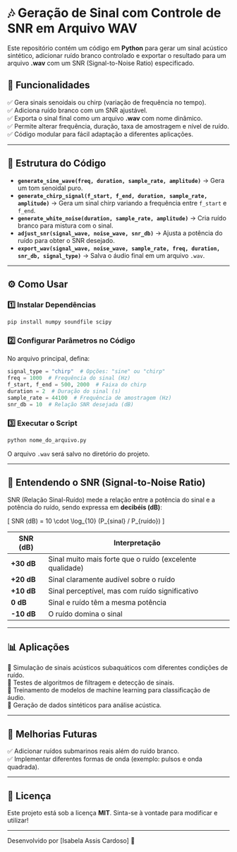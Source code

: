 # 🎶 Geração de Sinal com Controle de SNR em Arquivo WAV

Este repositório contém um código em **Python** para gerar um sinal acústico sintético, adicionar ruído branco controlado e exportar o resultado para um arquivo **.wav** com um SNR (Signal-to-Noise Ratio) especificado.

## 📌 Funcionalidades
✅ Gera sinais senoidais ou chirp (variação de frequência no tempo).  
✅ Adiciona ruído branco com um SNR ajustável.  
✅ Exporta o sinal final como um arquivo **.wav** com nome dinâmico.  
✅ Permite alterar frequência, duração, taxa de amostragem e nível de ruído.  
✅ Código modular para fácil adaptação a diferentes aplicações.

---

## 📂 Estrutura do Código

- **`generate_sine_wave(freq, duration, sample_rate, amplitude)`** → Gera um tom senoidal puro.  
- **`generate_chirp_signal(f_start, f_end, duration, sample_rate, amplitude)`** → Gera um sinal chirp variando a frequência entre `f_start` e `f_end`.  
- **`generate_white_noise(duration, sample_rate, amplitude)`** → Cria ruído branco para mistura com o sinal.  
- **`adjust_snr(signal_wave, noise_wave, snr_db)`** → Ajusta a potência do ruído para obter o SNR desejado.  
- **`export_wav(signal_wave, noise_wave, sample_rate, freq, duration, snr_db, signal_type)`** → Salva o áudio final em um arquivo `.wav`.

---

## ⚙️ Como Usar
### 1️⃣ Instalar Dependências
```bash
pip install numpy soundfile scipy
```
### 2️⃣ Configurar Parâmetros no Código
No arquivo principal, defina:
```python
signal_type = "chirp"  # Opções: "sine" ou "chirp"
freq = 1000  # Frequência do sinal (Hz)
f_start, f_end = 500, 2000  # Faixa do chirp
duration = 2  # Duração do sinal (s)
sample_rate = 44100  # Frequência de amostragem (Hz)
snr_db = 10  # Relação SNR desejada (dB)
```
### 3️⃣ Executar o Script
```bash
python nome_do_arquivo.py
```
O arquivo `.wav` será salvo no diretório do projeto.

---

## 🔬 Entendendo o SNR (Signal-to-Noise Ratio)
SNR (Relação Sinal-Ruído) mede a relação entre a potência do sinal e a potência do ruído, sendo expressa em **decibéis (dB)**:

\[ SNR (dB) = 10 \cdot \log_{10} (P_{sinal} / P_{ruído}) \]

| **SNR (dB)** | **Interpretação** |
|-------------|------------------|
| **+30 dB** | Sinal muito mais forte que o ruído (excelente qualidade) |
| **+20 dB** | Sinal claramente audível sobre o ruído |
| **+10 dB** | Sinal perceptível, mas com ruído significativo |
| **0 dB** | Sinal e ruído têm a mesma potência |
| **-10 dB** | O ruído domina o sinal |

---

## 📊 Aplicações
🔹 Simulação de sinais acústicos subaquáticos com diferentes condições de ruído.  
🔹 Testes de algoritmos de filtragem e detecção de sinais.  
🔹 Treinamento de modelos de machine learning para classificação de áudio.  
🔹 Geração de dados sintéticos para análise acústica.

---

## 🚀 Melhorias Futuras
✅ Adicionar ruídos submarinos reais além do ruído branco.  
✅ Implementar diferentes formas de onda (exemplo: pulsos e onda quadrada).  

---

## 📜 Licença
Este projeto está sob a licença **MIT**. Sinta-se à vontade para modificar e utilizar!  

---

Desenvolvido por [Isabela Assis Cardoso] 🚀

